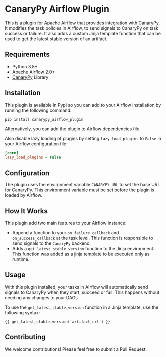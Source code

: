 # CanaryPy Airflow Plugin

This is a plugin for Apache Airflow that provides integration with CanaryPy. It modifies the task policies in Airflow, to send signals to CanaryPy on task success or failure. It also adds a custom Jinja template function that can be used to get the latest stable version of an artifact.

## Requirements

- Python 3.8+
- Apache Airflow 2.0+
- [CanaryPy](https://pypi.org/project/canarypy/) Library

## Installation

This plugin is available in Pypi so you can add to your Airflow installation by running the following command:

```
pip install canarypy_airflow_plugin
```

Alternatively, you can add the plugin to Airflow dependencies file.

Also disable lazy loading of plugins by setting `lazy_load_plugins` to `False` in your Airflow configuration file:

```ini
[core]
lazy_load_plugins = False
```

## Configuration

The plugin uses the environment variable `CANARYPY_URL` to set the base URL for CanaryPy. This environment variable must be set before the plugin is loaded by Airflow.

## How It Works

This plugin add two main features to your Airflow instance:

* Append a function to your `on_failure_callback` and `on_success_callback` at the task level. This function is responsible to send signals to the `CanaryPy` backend.
* Adds a `get_latest_stable_version` function to the Jinja environment. This function was added as a jinja template to be executed only as runtime.

## Usage

With this plugin installed, your tasks in Airflow will automatically send signals to CanaryPy when they start, succeed or fail. This happens without needing any changes to your DAGs.

To use the `get_latest_stable_version` function in a Jinja template, use the following syntax:

```
{{ get_latest_stable_version('artifact_url') }}
```

## Contributing

We welcome contributions! Please feel free to submit a Pull Request.